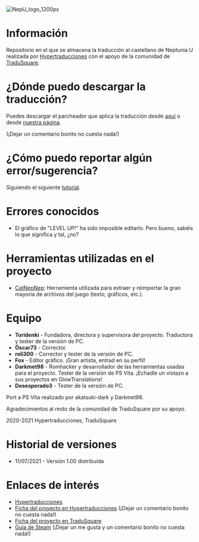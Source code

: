![NepU_logo_1200px](https://user-images.githubusercontent.com/25150787/124890468-5bbd6180-dfd8-11eb-9ed6-13b5af2559d7.png)
# Información
Repositorio en el que se almacena la traducción al castellano de Neptunia U realizada por [Hypertraducciones](https://hypertraducciones.blogspot.com/) con el apoyo de la comunidad de [TraduSquare](https://tradusquare.es/).
# ¿Dónde puedo descargar la traducción?
Puedes descargar el parcheador que aplica la traducción desde [aquí](https://github.com/Hypertraducciones/Neptunia-U/releases/tag/Parcheador-v1) o desde [nuestra página](https://hypertraducciones.blogspot.com/p/hyperdimension-neptunia-u.html).

(¡Dejar un comentario bonito no cuesta nada!)

# ¿Cómo puedo reportar algún error/sugerencia?
Siguiendo el siguiente [tutorial](https://github.com/Hypertraducciones/Neptunia-U/blob/main/issues.md).

# Errores conocidos
* El gráfico de "LEVEL UP!" ha sido imposible editarlo. Pero bueno, sabéis lo que significa y tal, ¿no?

# Herramientas utilizadas en el proyecto
* [CatNepNep](https://github.com/Darkmet98/CatNepNep): Herramienta utilizada para extraer y reimportar la gran mayoría de archivos del juego (texto, gráficos, etc.).

# Equipo
* **Toridenki** - Fundadora, directora y supervisora del proyecto. Traductora y tester de la versión de PC.
* **Óscar73** - Corrector.
* **roli300** - Corrector y tester de la versión de PC.
* **Fox** - Editor gráfico. ¡Gran artista, entrad en su perfil!
* **Darkmet98** - Romhacker y desarrollador de las herramientas usadas para el proyecto. Tester de la versión de PS Vita. ¡Echadle un vistazo a sus proyectos en GlowTranslations!
* **Desesperado3** - Tester de la versión de PC.

Port a PS Vita realizado por akatsuki-dark y Darkmet98.

Agradecimientos al resto de la comunidad de TraduSquare por su apoyo.

2020-2021 Hypertraducciones, TraduSquare

# Historial de versiones
* 11/07/2021 - Versión 1.00 distribuida

# Enlaces de interés
* [Hypertraducciones](https://hypertraducciones.blogspot.com/)
* [Ficha del proyecto en Hypertraducciones](https://hypertraducciones.blogspot.com/p/hyperdimension-neptunia-u.html) (¡Dejar un comentario bonito no cuesta nada!)
* [Ficha del proyecto en TraduSquare](https://tradusquare.es/ficha.php?neptunia-u)
* [Guía de Steam](https://steamcommunity.com/sharedfiles/filedetails/?id=2281932521) (¡Dejar un me gusta y un comentario bonito no cuesta nada!)
